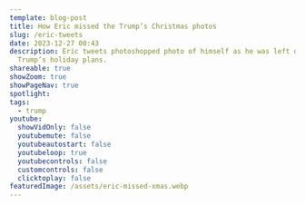 ```yaml
---
template: blog-post
title: How Eric missed the Trump’s Christmas photos
slug: /eric-tweets
date: 2023-12-27 00:43
description: Eric tweets photoshopped photo of himself as he was left out of the
  Trump’s holiday plans.
shareable: true
showZoom: true
showPageNav: true
spotlight:
tags:
  - trump
youtube:
  showVidOnly: false
  youtubemute: false
  youtubeautostart: false
  youtubeloop: true
  youtubecontrols: false
  customcontrols: false
  clicktoplay: false
featuredImage: /assets/eric-missed-xmas.webp
---
```

